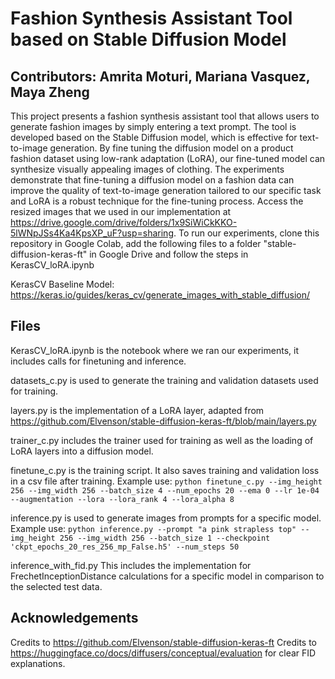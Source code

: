 # Fashion Synthesis Assistant Tool based on Stable Diffusion Model
## Contributors: Amrita Moturi, Mariana Vasquez, Maya Zheng

This project presents a fashion synthesis assistant tool that allows users to generate fashion images by simply entering a text prompt. The tool is developed based on the Stable Diffusion model, which is effective for text-to-image generation. By fine tuning the diffusion model on a product fashion dataset using low-rank adaptation (LoRA), our fine-tuned model can synthesize visually appealing images of clothing. The experiments demonstrate that fine-tuning a diffusion model on a fashion data can improve the quality of text-to-image generation tailored to our specific task and LoRA is a robust technique for the fine-tuning process. Access the resized images that we used in our implementation at https://drive.google.com/drive/folders/1x9SiWiCkKKO-5lWNpJSs4Ka4KpsXP_uF?usp=sharing. To run our experiments, clone this repository in Google Colab, add the following files to a folder "stable-diffusion-keras-ft" in Google Drive and follow the steps in KerasCV_loRA.ipynb

KerasCV Baseline Model: https://keras.io/guides/keras_cv/generate_images_with_stable_diffusion/

## Files

KerasCV_loRA.ipynb is the notebook where we ran our experiments, it includes calls for finetuning and inference. 

datasets_c.py is used to generate the training and validation datasets used for training. 

layers.py is the implementation of a LoRA layer, adapted from https://github.com/Elvenson/stable-diffusion-keras-ft/blob/main/layers.py

trainer_c.py includes the trainer used for training as well as the loading of LoRA layers into a diffusion model. 

finetune_c.py is the training script. It also saves training and validation loss in a csv file after training.
Example use: `python finetune_c.py --img_height 256 --img_width 256 --batch_size 4 --num_epochs 20 --ema 0 --lr 1e-04 --augmentation --lora --lora_rank 4 --lora_alpha 8 `

inference.py is
used to generate images from prompts for a specific model. 
Example use: `python inference.py --prompt "a pink strapless top" --img_height 256 --img_width 256 --batch_size 1 --checkpoint 'ckpt_epochs_20_res_256_mp_False.h5' --num_steps 50`

inference_with_fid.py 
This includes the implementation for FrechetInceptionDistance calculations for a specific model in comparison to the selected test data.


## Acknowledgements
Credits to https://github.com/Elvenson/stable-diffusion-keras-ft 
Credits to https://huggingface.co/docs/diffusers/conceptual/evaluation for clear FID explanations.


